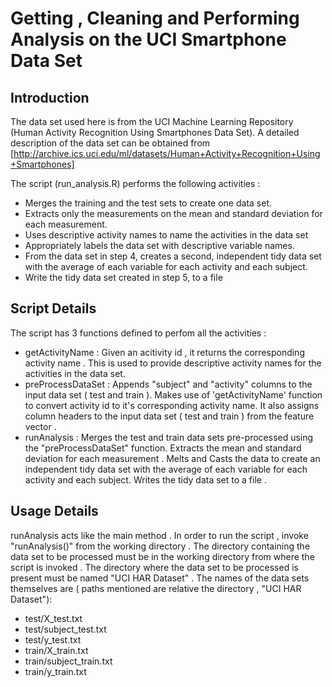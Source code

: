 # Getting , Cleaning and Performing Analysis on the UCI Smartphone Data Set

## Introduction
The data set used here is from the UCI Machine Learning Repository (Human Activity Recognition Using Smartphones Data Set). A detailed description of the data set can be obtained from [http://archive.ics.uci.edu/ml/datasets/Human+Activity+Recognition+Using+Smartphones]

The script (run_analysis.R) performs the following activities :
*  Merges the training and the test sets to create one data set.
*  Extracts only the measurements on the mean and standard deviation for each measurement. 
*  Uses descriptive activity names to name the activities in the data set
*  Appropriately labels the data set with descriptive variable names. 
*  From the data set in step 4, creates a second, independent tidy data set with the average of each variable for each activity and each subject.
*  Write the tidy data set created in step 5, to a file

## Script Details
 The script has 3 functions defined to perfom all the activities :
   * getActivityName : Given an acitivity id , it returns the corresponding activity name . This is used to provide descriptive activity names for the activities in the data set.
   * preProcessDataSet : Appends "subject" and "activity" columns to the input data set ( test and train ). Makes use of 'getActivityName' function to convert activity id to it's corresponding activity name. It also  assigns column headers to the input data set ( test and train ) from the feature vector .
   * runAnalysis : Merges the test and train data sets pre-processed using the "preProcessDataSet" function. Extracts the mean and standard deviation for each measurement . Melts and Casts the data to create an independent tidy data set with the average of each variable for each activity and each subject. Writes the tidy data set to a file . 

## Usage Details
runAnalysis acts like the main method . In order to run the script , invoke "runAnalysis()" from the working directory . The directory containing the data set to be processed must be in the working directory from where the script is invoked . The directory where the data set to be processed is present must be named "UCI HAR Dataset" . The names of the data sets themselves are ( paths mentioned are relative the directory , "UCI HAR Dataset"):
*  test/X_test.txt
*  test/subject_test.txt
*  test/y_test.txt
*  train/X_train.txt
*  train/subject_train.txt
*  train/y_train.txt
